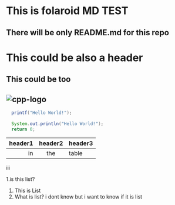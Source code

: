 
# This is folaroid MD TEST

## There will be only README.md for this repo

This could be also a header
===

This could be too
---------

![cpp-logo](https://user-images.githubusercontent.com/48283895/199665714-e6dd1d42-2224-4856-a7e9-4fbef9ada5c6.png)
-------

```java
  printf("Hello World!");
  
  System.out.println("Hello World!");
  return 0;
```

|header1|  header2| header3   |
-:| :----: |:--
in | the | table


iii

1.is this list?

1. This is List
1. What is list?
  i dont know
  but i want to know
  if it is list
  
 
